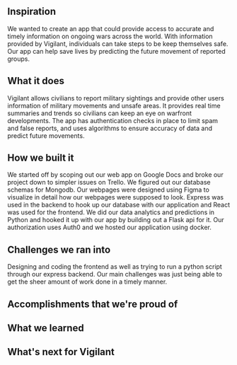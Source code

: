 ## Inspiration
We wanted to create an app that could provide access to accurate and timely information on ongoing wars across the world.
With information provided by Vigilant, individuals can take steps to be keep themselves safe.
Our app can help save lives by predicting the future movement of reported groups.

## What it does

Vigilant allows civilians to report military sightings and provide other users information of military movements and unsafe areas. It provides real time summaries and trends so civilians can keep an eye on warfront developments. The app has authentication checks in place to limit spam and false reports, and uses algorithms to ensure accuracy of data and predict future movements.

## How we built it

We started off by scoping out our web app on Google Docs and broke our project down to simpler issues on Trello. We figured out our database schemas for Mongodb. Our webpages were designed using Figma to visualize in detail how our webpages were supposed to look. Express was used in the backend to hook up our database with our application and React was used for the frontend. We did our data analytics and predictions in Python and hooked it up with our app by building out a Flask api for it. Our authorization uses Auth0 and we hosted our application using docker.

## Challenges we ran into

Designing and coding the frontend as well as trying to run a python script through our express backend. Our main challenges was just being able to get the sheer amount of work done in a timely manner.

## Accomplishments that we're proud of



## What we learned

## What's next for Vigilant
